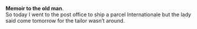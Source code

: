 **Memoir to the old man**.  
So today I went to the post office to ship a parcel Internationale but the lady said come tomorrow for the tailor wasn’t around.  

